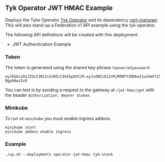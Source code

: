 ## Tyk Operator JWT HMAC Example
Deploys the Tyke Operator [Tyk Operator](https://github.com/TykTechnologies/tyk-operator) and its dependency
[cert-manager](https://github.com/jetstack/cert-manager). This will also stand up a Federation v1 API
example using the tyk-operator.

The following API definitions will be created with this deployment:
- JWT Authentication Example

### Token
The token is generated using the shared key-phrase `topsecretpassword`

```
eyJhbGciOiJIUzI1NiIsInR5cCI6IkpXVCJ9.eyJzdWIiOiIxMjM0NTY3ODkwIiwibmFtZSI6IkpvaG4gRG9lIiwiaWF0IjoxNTE2MjM5MDIyfQ.8TKYxZ1838CRmpf7cZ2tU673Jm1swSfb-Mgp9AwzIv0
```

You can test is by sending a request to the gateway at `/jwt-hmac/get` with
the header `Authorization: Bearer $token`

### Minikube
To run on `minikube` you must enable ingress addons

```
minikube start
minikube addons enable ingress
```

### Example
```
./up.sh --deployments operator-jwt-hmac tyk-stack
```

